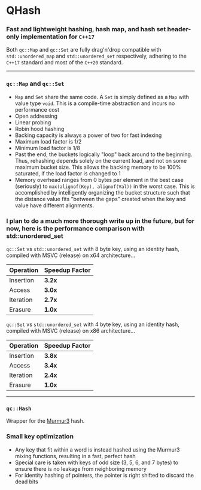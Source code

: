 # QHash

### Fast and lightweight hashing, hash map, and hash set header-only implementation for `C++17`

Both `qc::Map` and `qc::Set` are fully drag'n'drop compatible with `std::unordered_map` and `std::unordered_set` respectively, adhering to the `C++17` standard and most of the `C++20` standard.

---

### `qc::Map` and `qc::Set`

- `Map` and `Set` share the same code. A `Set` is simply defined as a `Map` with value type `void`. This is a compile-time abstraction and incurs no performance cost
- Open addressing
- Linear probing
- Robin hood hashing
- Backing capacity is always a power of two for fast indexing
- Maximum load factor is 1/2
- Minimum load factor is 1/8
- Past the end, the buckets logically "loop" back around to the beginning. Thus, rehashing depends solely on the current load, and not on some maximum bucket size. This allows the backing memory to be 100% saturated, if the load factor is changed to 1
- Memory overhead ranges from 0 bytes per element in the best case (seriously) to `max(alignof(Key), alignof(Val))` in the worst case. This is accomplished by intelligently organizing the bucket structure such that the distance value fits "between the gaps" created when the key and value have different alignments.

### I plan to do a much more thorough write up in the future, but for now, here is the performance comparison with std::unordered_set

`qc::Set` vs `std::unordered_set` with 8 byte key, using an identity hash, compiled with MSVC (release) on x64 architecture...

Operation | Speedup Factor
---|---
Insertion | **3.2x**
Access | **3.0x**
Iteration | **2.7x**
Erasure | **1.0x**

`qc::Set` vs `std::unordered_set` with 4 byte key, using an identity hash, compiled with MSVC (release) on x86 architecture...

Operation | Speedup Factor
---|---
Insertion | **3.8x**
Access | **3.4x**
Iteration | **2.4x**
Erasure | **1.0x**

---

### `qc::Hash`

Wrapper for the [Murmur3](https://github.com/aappleby/smhasher/wiki/MurmurHash3) hash.

### Small key optimization
- Any key that fit within a word is instead hashed using the Murmur3 mixing functions, resulting in a fast, perfect hash
- Special care is taken with keys of odd size (3, 5, 6, and 7 bytes) to ensure there is no leakage from neighboring memory
- For identity hashing of pointers, the pointer is right shifted to discard the dead bits
